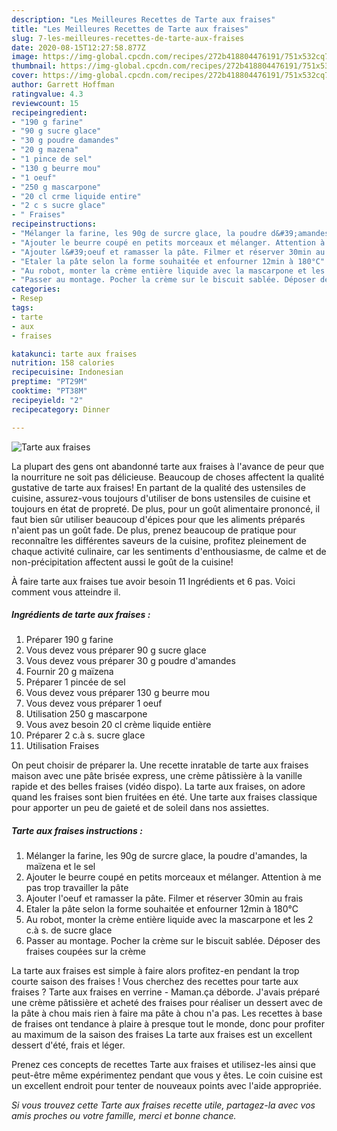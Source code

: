 ```yaml
---
description: "Les Meilleures Recettes de Tarte aux fraises"
title: "Les Meilleures Recettes de Tarte aux fraises"
slug: 7-les-meilleures-recettes-de-tarte-aux-fraises
date: 2020-08-15T12:27:58.877Z
image: https://img-global.cpcdn.com/recipes/272b418804476191/751x532cq70/tarte-aux-fraises-photo-principale-de-la-recette.jpg
thumbnail: https://img-global.cpcdn.com/recipes/272b418804476191/751x532cq70/tarte-aux-fraises-photo-principale-de-la-recette.jpg
cover: https://img-global.cpcdn.com/recipes/272b418804476191/751x532cq70/tarte-aux-fraises-photo-principale-de-la-recette.jpg
author: Garrett Hoffman
ratingvalue: 4.3
reviewcount: 15
recipeingredient:
- "190 g farine"
- "90 g sucre glace"
- "30 g poudre damandes"
- "20 g mazena"
- "1 pince de sel"
- "130 g beurre mou"
- "1 oeuf"
- "250 g mascarpone"
- "20 cl crme liquide entire"
- "2 c s sucre glace"
- " Fraises"
recipeinstructions:
- "Mélanger la farine, les 90g de surcre glace, la poudre d&#39;amandes, la maïzena et le sel"
- "Ajouter le beurre coupé en petits morceaux et mélanger. Attention à me pas trop travailler la pâte"
- "Ajouter l&#39;oeuf et ramasser la pâte. Filmer et réserver 30min au frais"
- "Etaler la pâte selon la forme souhaitée et enfourner 12min à 180°C"
- "Au robot, monter la crème entière liquide avec la mascarpone et les 2 c.à s. de sucre glace"
- "Passer au montage. Pocher la crème sur le biscuit sablée. Déposer des fraises coupées sur la crème"
categories:
- Resep
tags:
- tarte
- aux
- fraises

katakunci: tarte aux fraises 
nutrition: 158 calories
recipecuisine: Indonesian
preptime: "PT29M"
cooktime: "PT38M"
recipeyield: "2"
recipecategory: Dinner

---
```



![Tarte aux fraises](https://img-global.cpcdn.com/recipes/272b418804476191/751x532cq70/tarte-aux-fraises-photo-principale-de-la-recette.jpg)

La plupart des gens ont abandonné tarte aux fraises à l'avance de peur que la nourriture ne soit pas délicieuse. Beaucoup de choses affectent la qualité gustative de tarte aux fraises! En partant de la qualité des ustensiles de cuisine, assurez-vous toujours d'utiliser de bons ustensiles de cuisine et toujours en état de propreté. De plus, pour un goût alimentaire prononcé, il faut bien sûr utiliser beaucoup d'épices pour que les aliments préparés n'aient pas un goût fade. De plus, prenez beaucoup de pratique pour reconnaître les différentes saveurs de la cuisine, profitez pleinement de chaque activité culinaire, car les sentiments d'enthousiasme, de calme et de non-précipitation affectent aussi le goût de la cuisine!

<!--inarticleads1-->

À faire tarte aux fraises tue avoir besoin 11 Ingrédients et 6 pas. Voici comment vous atteindre il.

##### Ingrédients de tarte aux fraises :

1. Préparer 190 g farine
1. Vous devez vous préparer 90 g sucre glace
1. Vous devez vous préparer 30 g poudre d&#39;amandes
1. Fournir 20 g maïzena
1. Préparer 1 pincée de sel
1. Vous devez vous préparer 130 g beurre mou
1. Vous devez vous préparer 1 oeuf
1. Utilisation 250 g mascarpone
1. Vous avez besoin 20 cl crème liquide entière
1. Préparer 2 c.à s. sucre glace
1. Utilisation  Fraises


On peut choisir de préparer la. Une recette inratable de tarte aux fraises maison avec une pâte brisée express, une crème pâtissière à la vanille rapide et des belles fraises (vidéo dispo). La tarte aux fraises, on adore quand les fraises sont bien fruitées en été. Une tarte aux fraises classique pour apporter un peu de gaieté et de soleil dans nos assiettes. 

<!--inarticleads2-->

##### Tarte aux fraises instructions :

1. Mélanger la farine, les 90g de surcre glace, la poudre d&#39;amandes, la maïzena et le sel
1. Ajouter le beurre coupé en petits morceaux et mélanger. Attention à me pas trop travailler la pâte
1. Ajouter l&#39;oeuf et ramasser la pâte. Filmer et réserver 30min au frais
1. Etaler la pâte selon la forme souhaitée et enfourner 12min à 180°C
1. Au robot, monter la crème entière liquide avec la mascarpone et les 2 c.à s. de sucre glace
1. Passer au montage. Pocher la crème sur le biscuit sablée. Déposer des fraises coupées sur la crème


La tarte aux fraises est simple à faire alors profitez-en pendant la trop courte saison des fraises ! Vous cherchez des recettes pour tarte aux fraises ? Tarte aux fraises en verrine - Maman.ça déborde. J&#39;avais préparé une crème pâtissière et acheté des fraises pour réaliser un dessert avec de la pâte à chou mais rien à faire ma pâte à chou n&#39;a pas. Les recettes à base de fraises ont tendance à plaire à presque tout le monde, donc pour profiter au maximum de la saison des fraises La tarte aux fraises est un excellent dessert d&#39;été, frais et léger. 

<!--inarticleads1-->

<p>
Prenez ces concepts de recettes Tarte aux fraises et utilisez-les ainsi que peut-être même expérimentez pendant que vous y êtes. Le coin cuisine est un excellent endroit pour tenter de nouveaux points avec l'aide appropriée.
</p>

<p>
<i>Si vous trouvez cette Tarte aux fraises recette utile, partagez-la avec vos amis proches ou votre famille, merci et bonne chance.</i>
</p>
